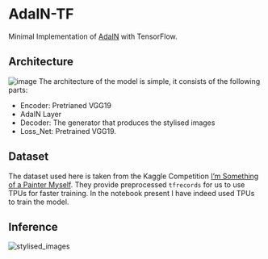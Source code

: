 # AdaIN-TF
Minimal Implementation of [AdaIN](https://arxiv.org/abs/1703.06868) with TensorFlow.

## Architecture
![image](https://user-images.githubusercontent.com/36856589/121852570-4f155880-cd0d-11eb-91ee-e78eced49bfe.png)
The architecture of the model is simple, it consists of the following parts:
- Encoder: Pretrianed VGG19
- AdaIN Layer
- Decoder: The generator that produces the stylised images
- Loss_Net: Pretrained VGG19.

## Dataset
The dataset used here is taken from the Kaggle Competition [I’m Something of a Painter Myself](https://www.kaggle.com/c/gan-getting-started).
They provide preprocessed `tfrecords` for us to use TPUs for faster training. In the notebook present I have indeed used TPUs to train the model.

## Inference
![stylised_images](https://user-images.githubusercontent.com/36856589/121852788-9a2f6b80-cd0d-11eb-8975-36fcf6fc2276.png)
